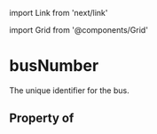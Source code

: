 import Link from 'next/link'
  
import Grid from '@components/Grid'

# busNumber

The unique identifier for the bus.

## Property of



